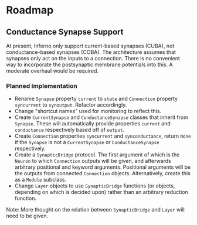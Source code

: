 # Roadmap

## Conductance Synapse Support
At present, Inferno only support current-based synapses (CUBA), not conductance-based
synapses (COBA). The architecture assumes that synapses only act on the inputs to
a connection. There is no convenient way to incorporate the postsynaptic membrane
potentials into this. A moderate overhaul would be required.

### Planned Implementation
- Rename `Synapse` property `current` to `state` and `Connection` property `syncurrent` to `synoutput`. Refactor accordingly.
- Change "shortcut names" used for monitoring to reflect this.
- Create `CurrentSynapse` and `ConductanceSynapse` classes that inherit from `Synapse`. These will automatically provide properties `current` and `conductance` respectively based off of `output`.
- Create `Connection` properties `syncurrent` and `synconductance`, return `None` if the `Synapse` is not a `CurrentSynapse` or `ConductanceSynapse` respectively.
- Create a `SynapticBridge` protocol. The first argument of which is the `Neuron` to which `Connection` outputs will be given, and afterwards arbitrary positional and keyword arguments. Positional arguments will be the outputs from connected `Connection` objects. Alternatively, create this as a `Module` subclass.
- Change `Layer` objects to use `SynapticBridge` functions (or objects, depending on which is decided upon) rather than an arbitrary reduction function.

Note: More thought on the relation between `SynapticBridge` and `Layer` will need to be given.